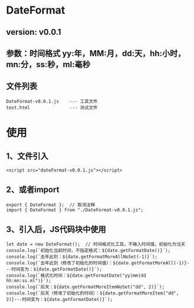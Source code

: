 # DateFormat
## version: v0.0.1
## 参数：时间格式 yy:年，MM:月，dd:天，hh:小时，mn:分，ss:秒，ml:毫秒
## 文件列表
```
DateFormat-v0.0.1.js    --- 工具文件
test.html               --- 测试文件
```
# 使用
## 1、文件引入
```
<script src="dateFormat-v0.0.1.js"></script>
```
## 2、或者import
```
export { DateFormat };  // 取消注释
import { DateFormat } from "./DateFormat-v0.0.1.js";
```
## 3、引入后，JS代码块中使用
```
let date = new DateFormat();  // 时间格式化工具，不输入时间值，初始化为当天
console.log(`初始化当前时间，不指定格式：${date.getFormatDate()}`);
console.log(`去年此刻：${date.getFormatMoreAllNoSet(-1)}`);
console.log(`去年此刻（修改了初始化的时间值）：${date.getFormatMoreAll(-1)}---时间变为：${date.getFormatDate()}`);
console.log(`格式化时间：${date.getFormatDate("yy|mm|dd hh:mn:ss.ml")}`);
console.log(`后天：${date.getFormatMoreItemNoSet("dd", 2)}`);
console.log(`后天（修改了初始化的时间）：${date.getFormatMoreItem("dd", 2)}---时间变为：${date.getFormatDate()}`);
```
